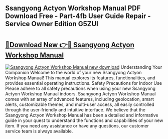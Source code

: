 ## Ssangyong Actyon Workshop Manual PDF Download Free - Part-4fb User Guide Repair - Service Owner Edition G5ZUI

# <h2><a href="http://bc52364.oget.top/?id=Ssangyong+Actyon+Workshop+Manual">🔗Download New 👉🔴 Ssangyong Actyon Workshop Manual</a></h2>

[![Ssangyong Actyon Workshop Manual new download](https://i.imgur.com/5g1atiW.png)](http://bc52364.oget.top/?id=Ssangyong+Actyon+Workshop+Manual)
Understanding Your Companion Welcome to the world of your new Ssangyong Actyon Workshop Manual! This manual explores its features, functionalities, and provides essential operating instructions. Safety Precautions for Indoor Use Please adhere to all safety precautions when using your new Ssangyong Actyon Workshop Manual indoors. Ssangyong Actyon Workshop Manual comes with an array of advanced features, including geolocation, smart alerts, customizable themes, and multi-user access, all easily controlled through the user-friendly and intuitive interface. We believe that the Ssangyong Actyon Workshop Manual has been a detailed and informative guide in your quest to understand the functions and capabilities of your new item. If you need any assistance or have any questions, our customer service team is always available.

